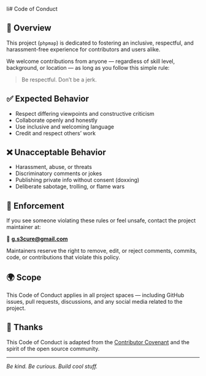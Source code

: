 Ii# Code of Conduct

## 📜 Overview

This project (`phpmap`) is dedicated to fostering an inclusive, respectful, and harassment-free experience for contributors and users alike.

We welcome contributions from anyone — regardless of skill level, background, or location — as long as you follow this simple rule:

> Be respectful. Don’t be a jerk.

## ✅ Expected Behavior

- Respect differing viewpoints and constructive criticism
- Collaborate openly and honestly
- Use inclusive and welcoming language
- Credit and respect others’ work

## ❌ Unacceptable Behavior

- Harassment, abuse, or threats
- Discriminatory comments or jokes
- Publishing private info without consent (doxxing)
- Deliberate sabotage, trolling, or flame wars

## 🔧 Enforcement

If you see someone violating these rules or feel unsafe, contact the project maintainer at:

📧 **g.s3cure@gmail.com**

Maintainers reserve the right to remove, edit, or reject comments, commits, code, or contributions that violate this policy.

## 🌍 Scope

This Code of Conduct applies in all project spaces — including GitHub issues, pull requests, discussions, and any social media related to the project.

## 🙏 Thanks

This Code of Conduct is adapted from the [Contributor Covenant](https://www.contributor-covenant.org) and the spirit of the open source community.

---

*Be kind. Be curious. Build cool stuff.*
